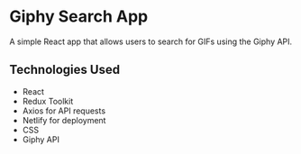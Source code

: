 # Giphy Search App

A simple React app that allows users to search for GIFs using the Giphy API.

## Technologies Used
- React
- Redux Toolkit
- Axios for API requests
- Netlify for deployment
- CSS
- Giphy API




